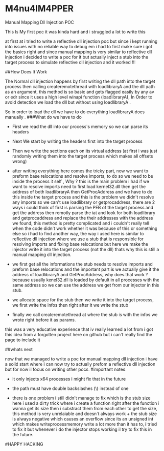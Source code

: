 # M4nu4lM4PPER
Manual Mapping Dll Injection POC

This Is My first poc it was kinda hard and i struggled a lot to write this

at first at i tried to write a reflective dll injection poc but since i kept running into issues with no reliable way to debug em i had to first make sure i got the basics right and since manual mapping is very similar to reflective dll injection i decided to write a poc for it but actually inject a stub into the target process to simulate reflective dll injection and it worked !!! 


##How Does It Work

The Normal dll injection happens by first writing the dll path into the target process then calling createremotethread with loadlibraryA and the dll path as an argument, this method is so basic and gets flagged easily by any av or edr since it uses a high level winapi function (loadlibraryA), In Order to avoid detection we load the dll but without using loadlibraryA . 

So in order to load the dll we have to do everything loadlibraryA does manually .
 ###What do we have to do

 - First we read the dll into our process's memory so we can parse its headers
   
 - Next We start by writing the headers first into the target process
   
 - Then we write the sections each on its virtual address (at first i was just randomly writing them into the target process which makes all offsets wrong)
   
 - after writing everything here comes the tricky part, now we want to preform base relocations and resolve imports, to do so we need to be inside the process it self , Why ? this is the main problem i had if we want to resolve imports need to first load kernel32.dll then get the address of both loadlibraryA then GetProcAddress and we have to do this inside the target process and this is the problem we didn't resolve any imports so we can't use loadlibrary or getprocaddress, there are 2 ways i could think of first is parsing the PEB of the target process and get the address then remotly parse the iat and look for both loadlibrary and getprocaddress and replace the their addresses with the address we found, this method is pretty complicated and i couldn't really tell when the code didn't work whether it was because of this or something else so i had to find another way, the way i used here is similar to reflective dll injection where we use a stub that is responsible for resolving imports and fixing base relocations but here we make the injector write it into the target process  (not the dll) thats why this is still a manual mapping dll injection.
   
 - we first get all the informations the stub needs to resolve imports and preform base relocations and the important part is we actually give it the address of loadlibraryA and GetProcAddress, why does that work ? because usually kenel32.dll is loaded by default in all processes with the same address so we can use the address we get from our injector in this stub.
   
 - we allocate space for the stub then we write it into the target process, we first write the infos then right after it we write the stub
   
 - finally we call createremotethread at where the stub is with the infos we wrote right before it as params.

this was a very educative experience that iv really learned a lot from i got this idea from a forgotten project here on github but i can't really find the page to include it 

##whats next 

now that we managed to write a poc for manual mapping dll injection i have a solid start where i can now try to actually prefom a reflective dll injection but for now il focus on writing other pocs.
#important notes

- it only injects x64 processes i might fix that in the future
  
- the path must have double backslashes (\\) instead of one
  
- there is one problem i still didn't manage to fix which is the stub size here i used a dirty trick where i create a function right after the function i wanna get its size then i substract them from each other to get the size, this method is very unrelaiable and doesn't always work + the stub size is always negative which causes an overflow since its an unsigned int which makes writeprocessmemory write a lot more than it has to, i tried to fix it but whenever i do the injector stops working il try to fix this in the future.

#HAPPY HACKING

